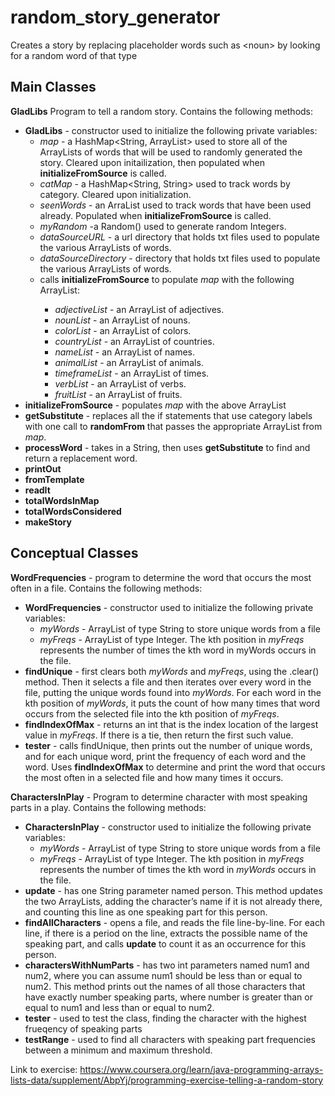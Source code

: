 # random_story_generator
Creates a story by replacing placeholder words such as &lt;noun> by looking for a random word of that type

## Main Classes

<b>GladLibs</b> Program to tell a random story. Contains the following methods:
* <b>GladLibs</b> - constructor used to initialize the following private variables:
  * *map* - a HashMap<String, ArrayList<String>> used to store all of the ArrayLists of words that will be used to randomly generated the story. Cleared upon initailization, then populated when <b>initializeFromSource</b> is called.
  * *catMap* - a HashMap<String, String> used to track words by category. Cleared upon initialization.
  * *seenWords* - an ArraList<String> used to track words that have been used already. Populated when <b>initializeFromSource</b> is called.
  * *myRandom* -a Random() used to generate random Integers.
  * *dataSourceURL* - a url directory that holds txt files used to populate the various ArrayLists of words.
  * *dataSourceDirectory* - directory that holds txt files used to populate the various ArrayLists of words.
  * calls <b>initializeFromSource</b> to populate *map* with the following ArrayList<String>:
    * *adjectiveList* - an ArrayList<String> of adjectives.
    * *nounList* - an ArrayList<String> of nouns.
    * *colorList* - an ArrayList<String> of colors.
    * *countryList* - an ArrayList<String> of countries.
    * *nameList* - an ArrayList<String> of names.
    * *animalList* - an ArrayList<String> of animals.
    * *timeframeList* - an ArrayList<String> of times.
    * *verbList* - an ArrayList<String> of verbs.
    * *fruitList* - an ArrayList<String> of fruits.
* <b>initializeFromSource</b> - populates *map* with the above ArrayList<String>
* <b>getSubstitute</b> - replaces all the if statements that use category labels with one call to <b>randomFrom</b> that passes the appropriate ArrayList from *map*.
* <b>processWord</b> - takes in a String, then uses <b>getSubstitute</b> to find and return a replacement word. 
* <b>printOut</b>
* <b>fromTemplate</b>
* <b>readIt</b>
* <b>totalWordsInMap</b>
* <b>totalWordsConsidered</b>
* <b>makeStory</b>

## Conceptual Classes

<b>WordFrequencies</b> - program to determine the word that occurs the most often in a file. Contains the following methods:
* <b>WordFrequencies</b> - constructor used to initialize the following private variables:
  * *myWords* - ArrayList of type String to store unique words from a file
  * *myFreqs* - ArrayList of type Integer. The kth position in *myFreqs* represents the number of times the kth word in myWords occurs in the file.
* <b>findUnique</b> - first clears both *myWords* and *myFreqs*, using the .clear() method. Then it selects a file and then iterates over every word in the file, putting the unique words found into *myWords*. For each word in the kth position of *myWords*, it puts the count of how many times that word occurs from the selected file into the kth position of *myFreqs*.
* <b>findIndexOfMax</b> - returns an int that is the index location of the largest value in *myFreqs*. If there is a tie, then return the first such value.
* <b>tester</b> - calls findUnique, then prints out the number of unique words, and for each unique word, print the frequency of each word and the word. Uses <b>findIndexOfMax</b> to determine and print the word that occurs the most often in a selected file and how many times it occurs.

<b>CharactersInPlay</b> - Program to determine character with most speaking parts in a play. Contains the following methods:
* <b>CharactersInPlay</b> - constructor used to initialize the following private variables:
  * *myWords* - ArrayList of type String to store unique words from a file
  * *myFreqs* - ArrayList of type Integer. The kth position in *myFreqs* represents the number of times the kth word in *myWords* occurs in the file.
* <b>update</b> - has one String parameter named person. This method updates the two ArrayLists, adding the character’s name if it is not already there, and counting this line as one speaking part for this person.
* <b>findAllCharacters</b> - opens a file, and reads the file line-by-line. For each line, if there is a period on the line, extracts the possible name of the speaking part, and calls <b>update</b> to count it as an occurrence for this person.
* <b>charactersWithNumParts</b> - has two int parameters named num1 and num2, where you can assume num1 should be less than or equal to num2. This method prints out the names of all those characters that have exactly number speaking parts, where number is greater than or equal to num1 and less than or equal to num2. 
* <b>tester</b> - used to test the class, finding the character with the highest frueqency of speaking parts
* <b>testRange</b> - used to find all characters with speaking part frequencies between a minimum and maximum threshold.

Link to exercise: https://www.coursera.org/learn/java-programming-arrays-lists-data/supplement/AbpYj/programming-exercise-telling-a-random-story
